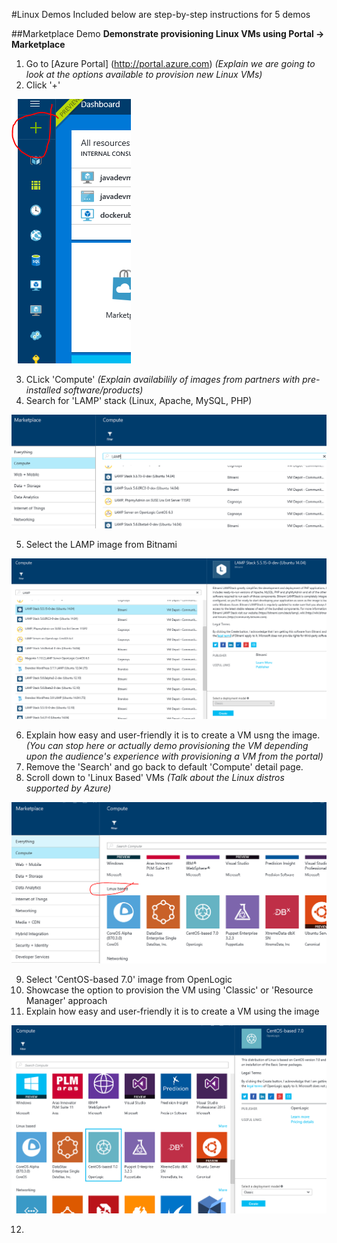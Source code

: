 #Linux Demos
Included below are step-by-step instructions for 5 demos

##Marketplace Demo
**Demonstrate provisioning Linux VMs using Portal -> Marketplace**

  1. Go to [Azure Portal] (http://portal.azure.com) *(Explain we are going to look at the options available to provision new Linux VMs)*
  2. Click '+' 

  ![Portal New Resource](media/image001.png)

  3. CLick 'Compute' *(Explain availabilily of images from partners with pre-installed software/products)*
  4. Search for 'LAMP' stack (Linux, Apache, MySQL, PHP)
 
  ![Portal Search LAMP](media/image003.png)
  
  5. Select the LAMP image from Bitnami
  
  ![Portal Select VM](media/image005.png)

  6. Explain how easy and user-friendly it is to create a VM usng the image. *(You can stop here or actually demo provisioning the VM depending upon the audience's experience with provisioning a VM from the portal)*
  7. Remove the 'Search' and go back to default 'Compute' detail page.
  8. Scroll down to 'Linux Based' VMs *(Talk about the Linux distros supported by Azure)*
   
  ![Portal Select Linux VM](media/image007.png)  

  9. Select 'CentOS-based 7.0' image from OpenLogic
  10. Showcase the option to provision the VM using 'Classic' or 'Resource Manager' approach
  11. Explain how easy and user-friendly it is to create a VM using the image
  
  ![Select OpenLogic VM](media/image009.png)

  12. 
  




